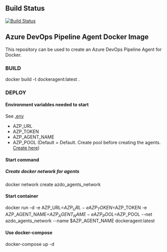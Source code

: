 ## Build Status
[![Build Status](https://dev.azure.com/yorampeek/UniversalExports/_apis/build/status/KPN_MB_Delen.BUILD?branchName=main)](https://dev.azure.com/yorampeek/UniversalExports/_build/latest?definitionId=6&branchName=main)

## Azure DevOps Pipeline Agent Docker Image
This repository can be used to create an Azure DevOps Pipeline Agent for Docker.

### BUILD
docker build -t dockeragent:latest .

### DEPLOY
#### Environment variables needed to start
See [.env](.env.example)
- AZP_URL
- AZP_TOKEN
- AZP_AGENT_NAME
- AZP_POOL (Default = Default. Create pool before creating the agents. [Create here](https://dev.azure.com/yorampeek/_settings/agentpools))

#### Start command
##### Create docker network for agents
docker network create azdo_agents_network

#### Start container
docker run -d -e AZP_URL=$AZP_URL -e AZP_TOKEN=$AZP_TOKEN -e AZP_AGENT_NAME=$AZP_AGENT_NAME -e AZP_POOL=$AZP_POOL --net azdo_agents_network --name $AZP_AGENT_NAME dockeragent:latest

#### Use docker-compose
docker-compose up -d
